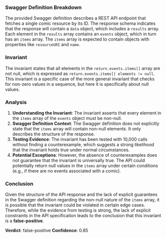 ### Swagger Definition Breakdown
The provided Swagger definition describes a REST API endpoint that fetches a single comic resource by its ID. The response schema indicates that the response will contain a `data` object, which includes a `results` array. Each element in the `results` array contains an `events` object, which in turn has an `items` array. The `items` array is expected to contain objects with properties like `resourceURI` and `name`.

### Invariant
The invariant states that all elements in the `return.events.items[]` array are not null, which is expressed as `return.events.items[] elements != null`. This invariant is a specific case of the more general invariant that checks for non-zero values in a sequence, but here it is specifically about null values.

### Analysis
1. **Understanding the Invariant**: The invariant asserts that every element in the `items` array of the `events` object must be non-null. 
2. **Swagger Definition Context**: The Swagger definition does not explicitly state that the `items` array will contain non-null elements. It only describes the structure of the response. 
3. **Testing Evidence**: The invariant has been tested with 10,000 calls without finding a counterexample, which suggests a strong likelihood that the invariant holds true under normal circumstances.
4. **Potential Exceptions**: However, the absence of counterexamples does not guarantee that the invariant is universally true. The API could potentially return null values in the `items` array under certain conditions (e.g., if there are no events associated with a comic).

### Conclusion
Given the structure of the API response and the lack of explicit guarantees in the Swagger definition regarding the non-null nature of the `items` array, it is possible that the invariant could be violated in certain edge cases. Therefore, while the evidence from testing is strong, the lack of explicit constraints in the API specification leads to the conclusion that this invariant is a **false-positive**. 

**Verdict**: false-positive
**Confidence**: 0.85
